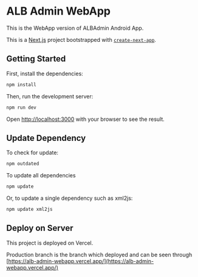 # ALB Admin WebApp

This is the WebApp version of ALBAdmin Android App.

This is a [Next.js](https://nextjs.org/) project bootstrapped with [`create-next-app`](https://github.com/vercel/next.js/tree/canary/packages/create-next-app).

## Getting Started

First, install the dependencies:

```bash
npm install
```

Then, run the development server:

```bash
npm run dev
```

Open [http://localhost:3000](http://localhost:3000) with your browser to see the result.

## Update Dependency

To check for update:
```bash
npm outdated
```
To update all dependencies
```bash
npm update
```
Or, to update a single dependency such as xml2js:
```bash
npm update xml2js
```

## Deploy on Server

This project is deployed on Vercel.

Production branch is the branch which deployed and can be seen through [https://alb-admin-webapp.vercel.app/](https://alb-admin-webapp.vercel.app/)

